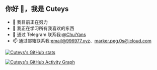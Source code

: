## 你好 👋，我是 Cuteys

- 🔭 我目前正在努力
- 🌱 我正在学习所有我喜欢的东西
- 📲 通过 Telegram 联系我:[@ChuiYans](https://t.me/ChuiYans)
- 📫 通过邮箱联系我:[email@996977.xyz](mailto:email@996977.xyz)、[marker.peg.0s@icloud.com](mailto:marker.peg.0s@icloud.com)

[![Cuteys's GitHub stats](https://github-readme-stats.vercel.app/api?username=cuteys&hide=other_stat1,other_stat2&show=stars,commits,prs,prs_merged,issues,discussions_started,discussions_answered,contribs&show_icons=true)](https://github.com/anuraghazra/github-readme-stats)

[![Cuteys's GitHub Activity Graph](https://github-readme-activity-graph.vercel.app/graph?username=cuteys&theme=Default)](https://github.com/ashutosh00710/github-readme-activity-graph)
